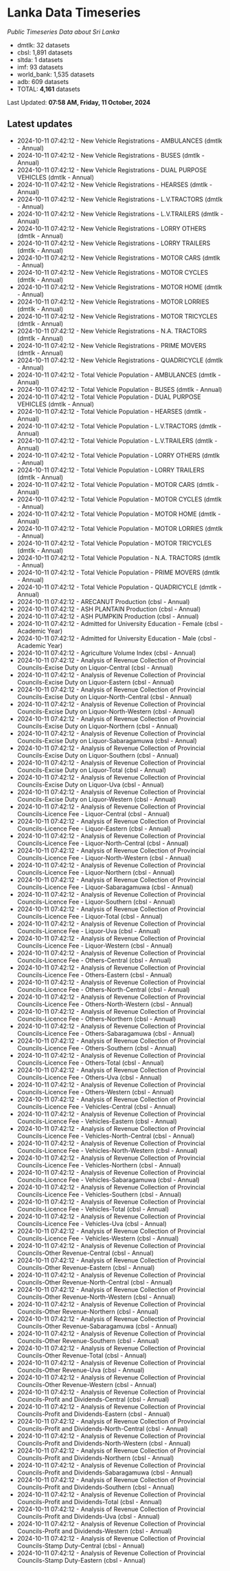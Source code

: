 # Lanka Data Timeseries
*Public Timeseries Data about Sri Lanka*

* dmtlk: 32 datasets
* cbsl: 1,891 datasets
* sltda: 1 datasets
* imf: 93 datasets
* world_bank: 1,535 datasets
* adb: 609 datasets
* TOTAL: **4,161** datasets

Last Updated: **07:58 AM, Friday, 11 October, 2024**

## Latest updates

* 2024-10-11 07:42:12 - New Vehicle Registrations - AMBULANCES (dmtlk - Annual)
* 2024-10-11 07:42:12 - New Vehicle Registrations - BUSES (dmtlk - Annual)
* 2024-10-11 07:42:12 - New Vehicle Registrations - DUAL PURPOSE VEHICLES (dmtlk - Annual)
* 2024-10-11 07:42:12 - New Vehicle Registrations - HEARSES (dmtlk - Annual)
* 2024-10-11 07:42:12 - New Vehicle Registrations - L.V.TRACTORS (dmtlk - Annual)
* 2024-10-11 07:42:12 - New Vehicle Registrations - L.V.TRAILERS (dmtlk - Annual)
* 2024-10-11 07:42:12 - New Vehicle Registrations - LORRY OTHERS (dmtlk - Annual)
* 2024-10-11 07:42:12 - New Vehicle Registrations - LORRY TRAILERS (dmtlk - Annual)
* 2024-10-11 07:42:12 - New Vehicle Registrations - MOTOR CARS (dmtlk - Annual)
* 2024-10-11 07:42:12 - New Vehicle Registrations - MOTOR CYCLES (dmtlk - Annual)
* 2024-10-11 07:42:12 - New Vehicle Registrations - MOTOR HOME (dmtlk - Annual)
* 2024-10-11 07:42:12 - New Vehicle Registrations - MOTOR LORRIES (dmtlk - Annual)
* 2024-10-11 07:42:12 - New Vehicle Registrations - MOTOR TRICYCLES (dmtlk - Annual)
* 2024-10-11 07:42:12 - New Vehicle Registrations - N.A. TRACTORS (dmtlk - Annual)
* 2024-10-11 07:42:12 - New Vehicle Registrations - PRIME MOVERS (dmtlk - Annual)
* 2024-10-11 07:42:12 - New Vehicle Registrations - QUADRICYCLE (dmtlk - Annual)
* 2024-10-11 07:42:12 - Total Vehicle Population - AMBULANCES (dmtlk - Annual)
* 2024-10-11 07:42:12 - Total Vehicle Population - BUSES (dmtlk - Annual)
* 2024-10-11 07:42:12 - Total Vehicle Population - DUAL PURPOSE VEHICLES (dmtlk - Annual)
* 2024-10-11 07:42:12 - Total Vehicle Population - HEARSES (dmtlk - Annual)
* 2024-10-11 07:42:12 - Total Vehicle Population - L.V.TRACTORS (dmtlk - Annual)
* 2024-10-11 07:42:12 - Total Vehicle Population - L.V.TRAILERS (dmtlk - Annual)
* 2024-10-11 07:42:12 - Total Vehicle Population - LORRY OTHERS (dmtlk - Annual)
* 2024-10-11 07:42:12 - Total Vehicle Population - LORRY TRAILERS (dmtlk - Annual)
* 2024-10-11 07:42:12 - Total Vehicle Population - MOTOR CARS (dmtlk - Annual)
* 2024-10-11 07:42:12 - Total Vehicle Population - MOTOR CYCLES (dmtlk - Annual)
* 2024-10-11 07:42:12 - Total Vehicle Population - MOTOR HOME (dmtlk - Annual)
* 2024-10-11 07:42:12 - Total Vehicle Population - MOTOR LORRIES (dmtlk - Annual)
* 2024-10-11 07:42:12 - Total Vehicle Population - MOTOR TRICYCLES (dmtlk - Annual)
* 2024-10-11 07:42:12 - Total Vehicle Population - N.A. TRACTORS (dmtlk - Annual)
* 2024-10-11 07:42:12 - Total Vehicle Population - PRIME MOVERS (dmtlk - Annual)
* 2024-10-11 07:42:12 - Total Vehicle Population - QUADRICYCLE (dmtlk - Annual)
* 2024-10-11 07:42:12 - ARECANUT Production (cbsl - Annual)
* 2024-10-11 07:42:12 - ASH PLANTAIN Production (cbsl - Annual)
* 2024-10-11 07:42:12 - ASH PUMPKIN Production (cbsl - Annual)
* 2024-10-11 07:42:12 - Admitted for University Education - Female (cbsl - Academic Year)
* 2024-10-11 07:42:12 - Admitted for University Education - Male (cbsl - Academic Year)
* 2024-10-11 07:42:12 - Agriculture Volume Index (cbsl - Annual)
* 2024-10-11 07:42:12 - Analysis of Revenue Collection of Provincial Councils-Excise Duty on Liquor-Central (cbsl - Annual)
* 2024-10-11 07:42:12 - Analysis of Revenue Collection of Provincial Councils-Excise Duty on Liquor-Eastern (cbsl - Annual)
* 2024-10-11 07:42:12 - Analysis of Revenue Collection of Provincial Councils-Excise Duty on Liquor-North-Central (cbsl - Annual)
* 2024-10-11 07:42:12 - Analysis of Revenue Collection of Provincial Councils-Excise Duty on Liquor-North-Western (cbsl - Annual)
* 2024-10-11 07:42:12 - Analysis of Revenue Collection of Provincial Councils-Excise Duty on Liquor-Northern (cbsl - Annual)
* 2024-10-11 07:42:12 - Analysis of Revenue Collection of Provincial Councils-Excise Duty on Liquor-Sabaragamuwa (cbsl - Annual)
* 2024-10-11 07:42:12 - Analysis of Revenue Collection of Provincial Councils-Excise Duty on Liquor-Southern (cbsl - Annual)
* 2024-10-11 07:42:12 - Analysis of Revenue Collection of Provincial Councils-Excise Duty on Liquor-Total (cbsl - Annual)
* 2024-10-11 07:42:12 - Analysis of Revenue Collection of Provincial Councils-Excise Duty on Liquor-Uva (cbsl - Annual)
* 2024-10-11 07:42:12 - Analysis of Revenue Collection of Provincial Councils-Excise Duty on Liquor-Western (cbsl - Annual)
* 2024-10-11 07:42:12 - Analysis of Revenue Collection of Provincial Councils-Licence Fee - Liquor-Central (cbsl - Annual)
* 2024-10-11 07:42:12 - Analysis of Revenue Collection of Provincial Councils-Licence Fee - Liquor-Eastern (cbsl - Annual)
* 2024-10-11 07:42:12 - Analysis of Revenue Collection of Provincial Councils-Licence Fee - Liquor-North-Central (cbsl - Annual)
* 2024-10-11 07:42:12 - Analysis of Revenue Collection of Provincial Councils-Licence Fee - Liquor-North-Western (cbsl - Annual)
* 2024-10-11 07:42:12 - Analysis of Revenue Collection of Provincial Councils-Licence Fee - Liquor-Northern (cbsl - Annual)
* 2024-10-11 07:42:12 - Analysis of Revenue Collection of Provincial Councils-Licence Fee - Liquor-Sabaragamuwa (cbsl - Annual)
* 2024-10-11 07:42:12 - Analysis of Revenue Collection of Provincial Councils-Licence Fee - Liquor-Southern (cbsl - Annual)
* 2024-10-11 07:42:12 - Analysis of Revenue Collection of Provincial Councils-Licence Fee - Liquor-Total (cbsl - Annual)
* 2024-10-11 07:42:12 - Analysis of Revenue Collection of Provincial Councils-Licence Fee - Liquor-Uva (cbsl - Annual)
* 2024-10-11 07:42:12 - Analysis of Revenue Collection of Provincial Councils-Licence Fee - Liquor-Western (cbsl - Annual)
* 2024-10-11 07:42:12 - Analysis of Revenue Collection of Provincial Councils-Licence Fee - Others-Central (cbsl - Annual)
* 2024-10-11 07:42:12 - Analysis of Revenue Collection of Provincial Councils-Licence Fee - Others-Eastern (cbsl - Annual)
* 2024-10-11 07:42:12 - Analysis of Revenue Collection of Provincial Councils-Licence Fee - Others-North-Central (cbsl - Annual)
* 2024-10-11 07:42:12 - Analysis of Revenue Collection of Provincial Councils-Licence Fee - Others-North-Western (cbsl - Annual)
* 2024-10-11 07:42:12 - Analysis of Revenue Collection of Provincial Councils-Licence Fee - Others-Northern (cbsl - Annual)
* 2024-10-11 07:42:12 - Analysis of Revenue Collection of Provincial Councils-Licence Fee - Others-Sabaragamuwa (cbsl - Annual)
* 2024-10-11 07:42:12 - Analysis of Revenue Collection of Provincial Councils-Licence Fee - Others-Southern (cbsl - Annual)
* 2024-10-11 07:42:12 - Analysis of Revenue Collection of Provincial Councils-Licence Fee - Others-Total (cbsl - Annual)
* 2024-10-11 07:42:12 - Analysis of Revenue Collection of Provincial Councils-Licence Fee - Others-Uva (cbsl - Annual)
* 2024-10-11 07:42:12 - Analysis of Revenue Collection of Provincial Councils-Licence Fee - Others-Western (cbsl - Annual)
* 2024-10-11 07:42:12 - Analysis of Revenue Collection of Provincial Councils-Licence Fee - Vehicles-Central (cbsl - Annual)
* 2024-10-11 07:42:12 - Analysis of Revenue Collection of Provincial Councils-Licence Fee - Vehicles-Eastern (cbsl - Annual)
* 2024-10-11 07:42:12 - Analysis of Revenue Collection of Provincial Councils-Licence Fee - Vehicles-North-Central (cbsl - Annual)
* 2024-10-11 07:42:12 - Analysis of Revenue Collection of Provincial Councils-Licence Fee - Vehicles-North-Western (cbsl - Annual)
* 2024-10-11 07:42:12 - Analysis of Revenue Collection of Provincial Councils-Licence Fee - Vehicles-Northern (cbsl - Annual)
* 2024-10-11 07:42:12 - Analysis of Revenue Collection of Provincial Councils-Licence Fee - Vehicles-Sabaragamuwa (cbsl - Annual)
* 2024-10-11 07:42:12 - Analysis of Revenue Collection of Provincial Councils-Licence Fee - Vehicles-Southern (cbsl - Annual)
* 2024-10-11 07:42:12 - Analysis of Revenue Collection of Provincial Councils-Licence Fee - Vehicles-Total (cbsl - Annual)
* 2024-10-11 07:42:12 - Analysis of Revenue Collection of Provincial Councils-Licence Fee - Vehicles-Uva (cbsl - Annual)
* 2024-10-11 07:42:12 - Analysis of Revenue Collection of Provincial Councils-Licence Fee - Vehicles-Western (cbsl - Annual)
* 2024-10-11 07:42:12 - Analysis of Revenue Collection of Provincial Councils-Other Revenue-Central (cbsl - Annual)
* 2024-10-11 07:42:12 - Analysis of Revenue Collection of Provincial Councils-Other Revenue-Eastern (cbsl - Annual)
* 2024-10-11 07:42:12 - Analysis of Revenue Collection of Provincial Councils-Other Revenue-North-Central (cbsl - Annual)
* 2024-10-11 07:42:12 - Analysis of Revenue Collection of Provincial Councils-Other Revenue-North-Western (cbsl - Annual)
* 2024-10-11 07:42:12 - Analysis of Revenue Collection of Provincial Councils-Other Revenue-Northern (cbsl - Annual)
* 2024-10-11 07:42:12 - Analysis of Revenue Collection of Provincial Councils-Other Revenue-Sabaragamuwa (cbsl - Annual)
* 2024-10-11 07:42:12 - Analysis of Revenue Collection of Provincial Councils-Other Revenue-Southern (cbsl - Annual)
* 2024-10-11 07:42:12 - Analysis of Revenue Collection of Provincial Councils-Other Revenue-Total (cbsl - Annual)
* 2024-10-11 07:42:12 - Analysis of Revenue Collection of Provincial Councils-Other Revenue-Uva (cbsl - Annual)
* 2024-10-11 07:42:12 - Analysis of Revenue Collection of Provincial Councils-Other Revenue-Western (cbsl - Annual)
* 2024-10-11 07:42:12 - Analysis of Revenue Collection of Provincial Councils-Profit and Dividends-Central (cbsl - Annual)
* 2024-10-11 07:42:12 - Analysis of Revenue Collection of Provincial Councils-Profit and Dividends-Eastern (cbsl - Annual)
* 2024-10-11 07:42:12 - Analysis of Revenue Collection of Provincial Councils-Profit and Dividends-North-Central (cbsl - Annual)
* 2024-10-11 07:42:12 - Analysis of Revenue Collection of Provincial Councils-Profit and Dividends-North-Western (cbsl - Annual)
* 2024-10-11 07:42:12 - Analysis of Revenue Collection of Provincial Councils-Profit and Dividends-Northern (cbsl - Annual)
* 2024-10-11 07:42:12 - Analysis of Revenue Collection of Provincial Councils-Profit and Dividends-Sabaragamuwa (cbsl - Annual)
* 2024-10-11 07:42:12 - Analysis of Revenue Collection of Provincial Councils-Profit and Dividends-Southern (cbsl - Annual)
* 2024-10-11 07:42:12 - Analysis of Revenue Collection of Provincial Councils-Profit and Dividends-Total (cbsl - Annual)
* 2024-10-11 07:42:12 - Analysis of Revenue Collection of Provincial Councils-Profit and Dividends-Uva (cbsl - Annual)
* 2024-10-11 07:42:12 - Analysis of Revenue Collection of Provincial Councils-Profit and Dividends-Western (cbsl - Annual)
* 2024-10-11 07:42:12 - Analysis of Revenue Collection of Provincial Councils-Stamp Duty-Central (cbsl - Annual)
* 2024-10-11 07:42:12 - Analysis of Revenue Collection of Provincial Councils-Stamp Duty-Eastern (cbsl - Annual)